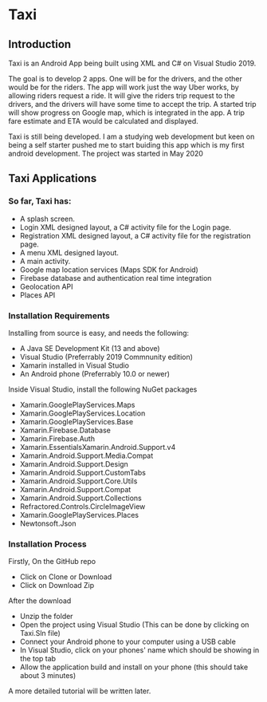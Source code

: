 # Taxi

## Introduction

Taxi is an Android App being built using XML and C# on Visual Studio 2019.

The goal is to develop 2 apps. One will be for the drivers, and the other would be for the riders.
The app will work just the way Uber works, by allowing riders request a ride.
It will give the riders trip request to the drivers, and the drivers will have some time to accept the trip.
A started trip will show progress on Google map, which is integrated in the app.
A trip fare estimate and ETA would be calculated and displayed.

Taxi is still being developed. I am a studying web development but keen on being a self starter pushed me
to start buiding this app which is my first android development. The project was started in May 2020

## Taxi Applications

### So far, Taxi has:

* A splash screen.
* Login XML designed layout, a C# activity file for the Login page.
* Registration XML designed layout, a C# activity file for the registration page.
* A menu XML designed layout.
* A main activity.
* Google map location services (Maps SDK for Android)
* Firebase database and authentication real time integration
* Geolocation API
* Places API

### Installation Requirements

Installing from source is easy, and needs the following:

* A Java SE Development Kit (13 and above)
* Visual Studio (Preferrably 2019 Commnunity edition)
* Xamarin installed in Visual Studio
* An Android phone (Preferrably 10.0 or newer)

Inside Visual Studio, install the following NuGet packages

* Xamarin.GooglePlayServices.Maps
* Xamarin.GooglePlayServices.Location
* Xamarin.GooglePlayServices.Base
* Xamarin.Firebase.Database
* Xamarin.Firebase.Auth
* Xamarin.EssentialsXamarin.Android.Support.v4
* Xamarin.Android.Support.Media.Compat
* Xamarin.Android.Support.Design
* Xamarin.Android.Support.CustomTabs
* Xamarin.Android.Support.Core.Utils
* Xamarin.Android.Support.Compat
* Xamarin.Android.Support.Collections
* Refractored.Controls.CircleImageView
* Xamarin.GooglePlayServices.Places
* Newtonsoft.Json

### Installation Process
Firstly, On the GitHub repo

- Click on Clone or Download
- Click on Download Zip

After the download

- Unzip the folder
- Open the project using Visual Studio (This can be done by clicking on Taxi.Sln file)
- Connect your Android phone to your computer using a USB cable
- In Visual Studio, click on your phones' name which should be showing in the top tab
- Allow the application build and install on your phone (this should take about 3 minutes)

A more detailed tutorial will be written later.
